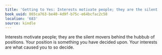 ```yaml
---
title: 'Getting to Yes: Interests motivate people; they are the silent movers behind…'
book_uuid: 865ca763-be40-4d9f-b75c-e64bcfac2c58
location: '683'
source: kindle
---
```


Interests motivate people; they are the silent movers behind the hubbub of positions. Your position is something you have decided upon. Your interests are what caused you to so decide.